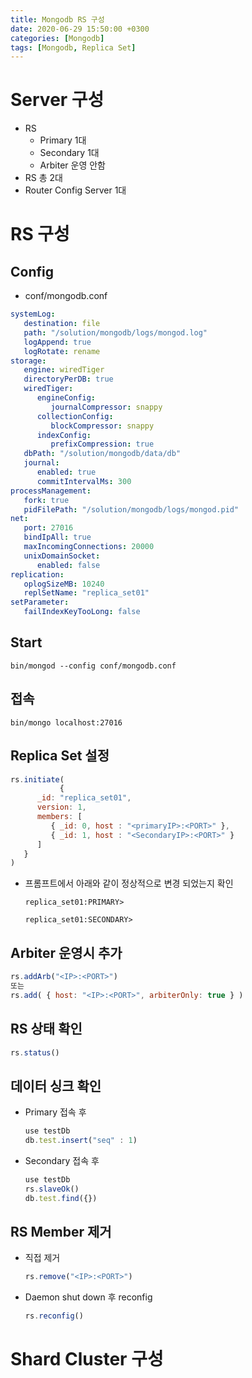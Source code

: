 ```yaml
---
title: Mongodb RS 구성
date: 2020-06-29 15:50:00 +0300
categories: [Mongodb]
tags: [Mongodb, Replica Set]
---
```


# Server 구성
- RS
  - Primary 1대
  - Secondary 1대
  - Arbiter 운영 안함
- RS 총 2대
- Router Config Server 1대


# RS 구성
## Config
- conf/mongodb.conf
```yaml
systemLog:
   destination: file
   path: "/solution/mongodb/logs/mongod.log"
   logAppend: true
   logRotate: rename
storage:
   engine: wiredTiger
   directoryPerDB: true
   wiredTiger:
      engineConfig:
         journalCompressor: snappy
      collectionConfig:
         blockCompressor: snappy
      indexConfig:
         prefixCompression: true
   dbPath: "/solution/mongodb/data/db"
   journal:
      enabled: true
      commitIntervalMs: 300
processManagement:
   fork: true
   pidFilePath: "/solution/mongodb/logs/mongod.pid"
net:
   port: 27016
   bindIpAll: true
   maxIncomingConnections: 20000
   unixDomainSocket:
      enabled: false
replication:
   oplogSizeMB: 10240
   replSetName: "replica_set01"
setParameter:
   failIndexKeyTooLong: false
```

## Start
```shell
bin/mongod --config conf/mongodb.conf
```

## 접속
```shell
bin/mongo localhost:27016
```

## Replica Set 설정
```js
rs.initiate(
           {
      _id: "replica_set01",
      version: 1,
      members: [
         { _id: 0, host : "<primaryIP>:<PORT>" },
         { _id: 1, host : "<SecondaryIP>:<PORT>" }
      ]
   }
)
```
- 프롬프트에서 아래와 같이 정상적으로 변경 되었는지 확인
  ```shell
  replica_set01:PRIMARY>

  replica_set01:SECONDARY>
  ```

## Arbiter 운영시 추가
```js
rs.addArb("<IP>:<PORT>")
또는
rs.add( { host: "<IP>:<PORT>", arbiterOnly: true } )
```

## RS 상태 확인
```js
rs.status()
```

## 데이터 싱크 확인
- Primary 접속 후
  ```js
  use testDb
  db.test.insert("seq" : 1)
  ```
- Secondary 접속 후
  ```js
  use testDb
  rs.slaveOk()
  db.test.find({})
  ```

## RS Member 제거
- 직접 제거
  ```js
  rs.remove("<IP>:<PORT>")
  ```
- Daemon shut down 후 reconfig
  ```js
  rs.reconfig()
  ```

# Shard Cluster 구성
